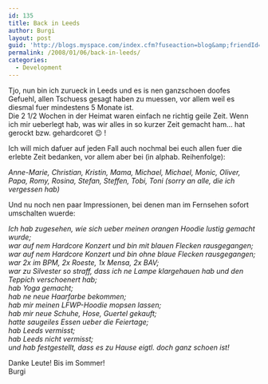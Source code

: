 ```yaml
---
id: 135
title: Back in Leeds
author: Burgi
layout: post
guid: 'http://blogs.myspace.com/index.cfm?fuseaction=blog&amp;friendId=11116526'
permalink: /2008/01/06/back-in-leeds/
categories:
  - Development
---
```



Tjo, nun bin ich zurueck in Leeds und es is nen ganzschoen doofes Gefuehl, allen Tschuess gesagt haben zu muessen, vor allem weil es diesmal fuer mindestens 5 Monate ist.  
Die 2 1/2 Wochen in der Heimat waren einfach ne richtig geile Zeit. Wenn ich mir ueberlegt hab, was wir alles in so kurzer Zeit gemacht ham&#8230; hat gerockt bzw. gehardcoret 😉 !

Ich will mich dafuer auf jeden Fall auch nochmal bei euch allen fuer die erlebte Zeit bedanken, vor allem aber bei (in alphab. Reihenfolge):

<span style="font-style:italic;">Anne-Marie, Christian, Kristin, Mama, Michael, Michael, Monic, Oliver, Papa, Romy, Rosina, Stefan, Steffen, Tobi, Toni (sorry an alle, die ich vergessen hab)</span>

Und nu noch nen paar Impressionen, bei denen man im Fernsehen sofort umschalten wuerde:

<span style="font-style:italic;">Ich hab zugesehen, wie sich ueber meinen orangen Hoodie lustig gemacht wurde;</span>  
<span style="font-style:italic;">war auf nem Hardcore Konzert und bin mit blauen Flecken rausgegangen;</span>  
<span style="font-style:italic;">war auf nem Hardcore Konzert und bin ohne blaue Flecken rausgegangen;</span>  
<span style="font-style:italic;">war 2x im BPM, 2x Roeste, 1x Mensa, 2x BAV;</span>  
<span style="font-style:italic;">war zu Silvester so straff, dass ich ne Lampe klargehauen hab und den Teppich verschoenert hab;</span>  
<span style="font-style:italic;">hab Yoga gemacht;</span>  
<span style="font-style:italic;">hab ne neue Haarfarbe bekommen;</span>  
<span style="font-style:italic;">hab mir meinen LFWP-Hoodie mopsen lassen;</span>  
<span style="font-style:italic;">hab mir neue Schuhe, Hose, Guertel gekauft;</span>  
<span style="font-style:italic;">hatte saugeiles Essen ueber die Feiertage;</span>  
<span style="font-style:italic;">hab Leeds vermisst;</span>  
<span style="font-style:italic;">hab Leeds nicht vermisst;</span>  
<span style="font-style:italic;">und hab festgestellt, dass es zu Hause eigtl. doch ganz schoen ist!</span>

Danke Leute! Bis im Sommer!  
Burgi

